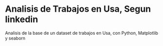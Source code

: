 # Analisis de Trabajos en Usa, Segun linkedin
Analisis de la base de un dataset de trabajos en Usa, con Python, Matplotlib y seaborn
